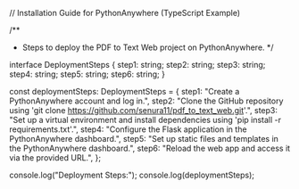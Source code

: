 // Installation Guide for PythonAnywhere (TypeScript Example)

/**
 * Steps to deploy the PDF to Text Web project on PythonAnywhere.
 */

interface DeploymentSteps {
  step1: string;
  step2: string;
  step3: string;
  step4: string;
  step5: string;
  step6: string;
}

const deploymentSteps: DeploymentSteps = {
  step1: "Create a PythonAnywhere account and log in.",
  step2: "Clone the GitHub repository using 'git clone https://github.com/senura11/pdf_to_text_web.git'.",
  step3: "Set up a virtual environment and install dependencies using 'pip install -r requirements.txt'.",
  step4: "Configure the Flask application in the PythonAnywhere dashboard.",
  step5: "Set up static files and templates in the PythonAnywhere dashboard.",
  step6: "Reload the web app and access it via the provided URL.",
};

console.log("Deployment Steps:");
console.log(deploymentSteps);
